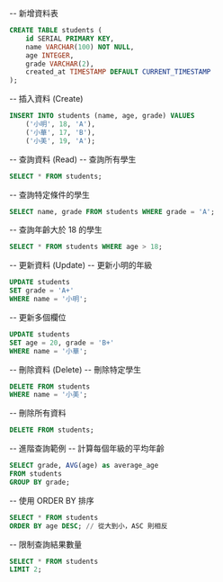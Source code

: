 -- 新增資料表
```sql
CREATE TABLE students (
    id SERIAL PRIMARY KEY,
    name VARCHAR(100) NOT NULL,
    age INTEGER,
    grade VARCHAR(2),
    created_at TIMESTAMP DEFAULT CURRENT_TIMESTAMP
);
```

-- 插入資料 (Create)
```sql
INSERT INTO students (name, age, grade) VALUES
    ('小明', 18, 'A'),
    ('小華', 17, 'B'),
    ('小美', 19, 'A');
```

-- 查詢資料 (Read)
-- 查詢所有學生
```sql
SELECT * FROM students;
```

-- 查詢特定條件的學生
```sql
SELECT name, grade FROM students WHERE grade = 'A';
```

-- 查詢年齡大於 18 的學生
```sql
SELECT * FROM students WHERE age > 18;
```

-- 更新資料 (Update)
-- 更新小明的年級
```sql
UPDATE students 
SET grade = 'A+' 
WHERE name = '小明';
```

-- 更新多個欄位
```sql
UPDATE students 
SET age = 20, grade = 'B+' 
WHERE name = '小華';
```

-- 刪除資料 (Delete)
-- 刪除特定學生
```sql
DELETE FROM students 
WHERE name = '小美';
```

-- 刪除所有資料
```sql
DELETE FROM students;
```

-- 進階查詢範例
-- 計算每個年級的平均年齡
```sql
SELECT grade, AVG(age) as average_age
FROM students
GROUP BY grade;
```

-- 使用 ORDER BY 排序
```sql
SELECT * FROM students
ORDER BY age DESC; // 從大到小，ASC 則相反
```

-- 限制查詢結果數量
```sql
SELECT * FROM students
LIMIT 2; 
```